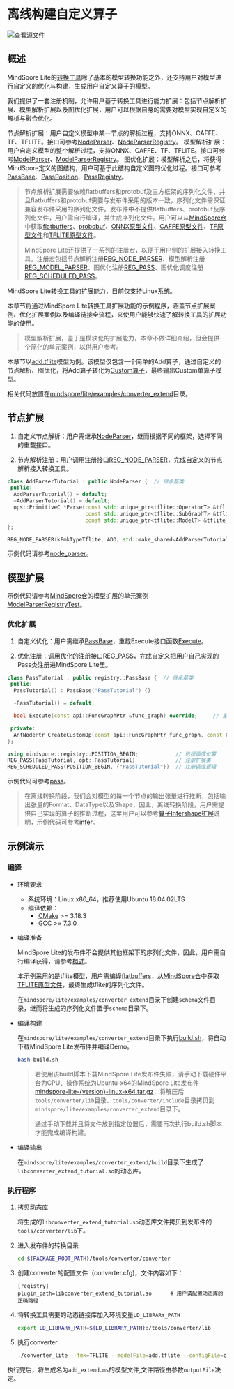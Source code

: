 # 离线构建自定义算子

[![查看源文件](https://mindspore-website.obs.cn-north-4.myhuaweicloud.com/website-images/r1.11/resource/_static/logo_source.png)](https://gitee.com/mindspore/docs/blob/r1.11/docs/lite/docs/source_zh_cn/use/converter_register.md)

## 概述

MindSpore Lite的[转换工具](https://www.mindspore.cn/lite/docs/zh-CN/r1.11/use/converter_tool.html)除了基本的模型转换功能之外，还支持用户对模型进行自定义的优化与构建，生成用户自定义算子的模型。

我们提供了一套注册机制，允许用户基于转换工具进行能力扩展：包括节点解析扩展、模型解析扩展以及图优化扩展，用户可以根据自身的需要对模型实现自定义的解析与融合优化。

节点解析扩展：用户自定义模型中某一节点的解析过程，支持ONNX、CAFFE、TF、TFLITE。接口可参考[NodeParser](https://www.mindspore.cn/lite/api/zh-CN/r1.11/api_cpp/mindspore_converter.html#nodeparser)、[NodeParserRegistry](https://www.mindspore.cn/lite/api/zh-CN/r1.11/api_cpp/mindspore_registry.html#nodeparserregistry)。
模型解析扩展：用户自定义模型的整个解析过程，支持ONNX、CAFFE、TF、TFLITE。接口可参考[ModelParser](https://www.mindspore.cn/lite/api/zh-CN/r1.11/api_cpp/mindspore_converter.html#modelparser)、[ModelParserRegistry](https://www.mindspore.cn/lite/api/zh-CN/r1.11/api_cpp/mindspore_registry.html#modelparserregistry)。
图优化扩展：模型解析之后，将获得MindSpore定义的图结构，用户可基于此结构自定义图的优化过程。接口可参考[PassBase](https://www.mindspore.cn/lite/api/zh-CN/r1.11/api_cpp/mindspore_registry.html#passbase)、[PassPosition](https://www.mindspore.cn/lite/api/zh-CN/r1.11/api_cpp/mindspore_registry.html#passposition)、[PassRegistry](https://www.mindspore.cn/lite/api/zh-CN/r1.11/api_cpp/mindspore_registry.html#passregistry)。

> 节点解析扩展需要依赖flatbuffers和protobuf及三方框架的序列化文件，并且flatbuffers和protobuf需要与发布件采用的版本一致，序列化文件需保证兼容发布件采用的序列化文件。发布件中不提供flatbuffers、protobuf及序列化文件，用户需自行编译，并生成序列化文件。用户可以从[MindSpore仓](https://gitee.com/mindspore/mindspore/tree/master)中获取[flatbuffers](https://gitee.com/mindspore/mindspore/blob/r1.11/cmake/external_libs/flatbuffers.cmake)、[probobuf](https://gitee.com/mindspore/mindspore/blob/r1.11/cmake/external_libs/protobuf.cmake)、[ONNX原型文件](https://gitee.com/mindspore/mindspore/tree/r1.11/third_party/proto/onnx)、[CAFFE原型文件](https://gitee.com/mindspore/mindspore/tree/r1.11/third_party/proto/caffe)、[TF原型文件](https://gitee.com/mindspore/mindspore/tree/r1.11/third_party/proto/tensorflow)和[TFLITE原型文件](https://gitee.com/mindspore/mindspore/blob/r1.11/mindspore/lite/tools/converter/parser/tflite/schema.fbs)。
>
> MindSpore Lite还提供了一系列的注册宏，以便于用户侧的扩展接入转换工具。注册宏包括节点解析注册[REG_NODE_PARSER](https://www.mindspore.cn/lite/api/zh-CN/r1.11/api_cpp/mindspore_registry.html#reg-node-parser)、模型解析注册[REG_MODEL_PARSER](https://www.mindspore.cn/lite/api/zh-CN/r1.11/api_cpp/mindspore_registry.html#reg-model-parser)、图优化注册[REG_PASS](https://www.mindspore.cn/lite/api/zh-CN/r1.11/api_cpp/mindspore_registry.html#reg-pass)、图优化调度注册[REG_SCHEDULED_PASS](https://www.mindspore.cn/lite/api/zh-CN/r1.11/api_cpp/mindspore_registry.html#reg-scheduled-pass)。

MindSpore Lite转换工具的扩展能力，目前仅支持Linux系统。

本章节将通过MindSpore Lite转换工具扩展功能的示例程序，涵盖节点扩展案例、优化扩展案例以及编译链接全流程，来使用户能够快速了解转换工具的扩展功能的使用。

> 模型解析扩展，鉴于是模块化的扩展能力，本章不做详细介绍，但会提供一个简化的单元案例，以供用户参考。

本章节以[add.tflite](https://download.mindspore.cn/model_zoo/official/lite/quick_start/add.tflite)模型为例。该模型仅包含一个简单的Add算子，通过自定义的节点解析、图优化，将Add算子转化为[Custom算子](https://www.mindspore.cn/lite/docs/zh-CN/r1.11/use/register_kernel.html#custom算子)，最终输出Custom单算子模型。

相关代码放置在[mindspore/lite/examples/converter_extend](https://gitee.com/mindspore/mindspore/tree/r1.11/mindspore/lite/examples/converter_extend)目录。

## 节点扩展

1. 自定义节点解析：用户需继承[NodeParser](https://www.mindspore.cn/lite/api/zh-CN/r1.11/api_cpp/mindspore_converter.html#nodeparser)，继而根据不同的框架，选择不同的重载接口。

2. 节点解析注册：用户调用注册接口[REG_NODE_PARSER](https://www.mindspore.cn/lite/api/zh-CN/r1.11/api_cpp/mindspore_registry.html#reg-node-parser)，完成自定义的节点解析接入转换工具。

```c++
class AddParserTutorial : public NodeParser {  // 继承基类
 public:
  AddParserTutorial() = default;
  ~AddParserTutorial() = default;
  ops::PrimitiveC *Parse(const std::unique_ptr<tflite::OperatorT> &tflite_op,            // 重载接口
                         const std::unique_ptr<tflite::SubGraphT> &tflite_subgraph,
                         const std::unique_ptr<tflite::ModelT> &tflite_model) override;
};

REG_NODE_PARSER(kFmkTypeTflite, ADD, std::make_shared<AddParserTutorial>());     // 调用注册接口
```

示例代码请参考[node_parser](https://gitee.com/mindspore/mindspore/tree/r1.11/mindspore/lite/examples/converter_extend/node_parser)。

## 模型扩展

示例代码请参考[MindSpore仓](https://gitee.com/mindspore/mindspore/tree/master)的模型扩展的单元案例[ModelParserRegistryTest](https://gitee.com/mindspore/mindspore/blob/r1.11/mindspore/lite/test/ut/tools/converter/registry/model_parser_registry_test.cc)。

### 优化扩展

1. 自定义优化：用户需继承[PassBase](https://www.mindspore.cn/lite/api/zh-CN/r1.11/api_cpp/mindspore_registry.html#passbase)，重载Execute接口函数[Execute](https://www.mindspore.cn/lite/api/zh-CN/r1.11/api_cpp/mindspore_registry.html#execute)。

2. 优化注册：调用优化的注册接口[REG_PASS](https://www.mindspore.cn/lite/api/zh-CN/r1.11/api_cpp/mindspore_registry.html#reg-pass)，完成自定义把用户自己实现的Pass类注册进MindSpore Lite里。

```c++
class PassTutorial : public registry::PassBase {  // 继承基类
 public:
  PassTutorial() : PassBase("PassTutorial") {}

  ~PassTutorial() = default;

  bool Execute(const api::FuncGraphPtr &func_graph) override;     // 重载接口

 private:
  AnfNodePtr CreateCustomOp(const api::FuncGraphPtr func_graph, const CNodePtr &cnode);
};

using mindspore::registry::POSITION_BEGIN;            // 选择调度位置
REG_PASS(PassTutorial, opt::PassTutorial)             // 注册扩展类
REG_SCHEDULED_PASS(POSITION_BEGIN, {"PassTutorial"})  // 注册调度逻辑
```

示例代码可参考[pass](https://gitee.com/mindspore/mindspore/tree/r1.11/mindspore/lite/examples/converter_extend/pass)。

> 在离线转换阶段，我们会对模型的每一个节点的输出张量进行推断，包括输出张量的Format、DataType以及Shape，因此，离线转换阶段，用户需提供自己实现的算子的推断过程，这里用户可以参考[算子Infershape扩展](https://www.mindspore.cn/lite/docs/zh-CN/r1.11/use/runtime_cpp.html#扩展使用)说明，示例代码可参考[infer](https://gitee.com/mindspore/mindspore/tree/r1.11/mindspore/lite/examples/converter_extend/infer)。

## 示例演示

### 编译

- 环境要求

    - 系统环境：Linux x86_64，推荐使用Ubuntu 18.04.02LTS
    - 编译依赖：
        - [CMake](https://cmake.org/download/) >= 3.18.3
        - [GCC](https://gcc.gnu.org/releases.html) >= 7.3.0

- 编译准备

  MindSpore Lite的发布件不会提供其他框架下的序列化文件，因此，用户需自行编译获得，请参考[概述](https://www.mindspore.cn/lite/docs/zh-CN/r1.11/use/converter_register.html#概述)。

  本示例采用的是tflite模型，用户需编译[flatbuffers](https://gitee.com/mindspore/mindspore/blob/r1.11/cmake/external_libs/flatbuffers.cmake)，从[MindSpore仓](https://gitee.com/mindspore/mindspore/tree/master)中获取[TFLITE原型文件](https://gitee.com/mindspore/mindspore/blob/r1.11/mindspore/lite/tools/converter/parser/tflite/schema.fbs)，最终生成tflite的序列化文件。

  在`mindspore/lite/examples/converter_extend`目录下创建`schema`文件目录，继而将生成的序列化文件置于`schema`目录下。

- 编译构建

  在`mindspore/lite/examples/converter_extend`目录下执行[build.sh](https://gitee.com/mindspore/mindspore/blob/r1.11/mindspore/lite/examples/converter_extend/build.sh)，将自动下载MindSpore Lite发布件并编译Demo。

  ```bash
  bash build.sh
  ```

  > 若使用该build脚本下载MindSpore Lite发布件失败，请手动下载硬件平台为CPU、操作系统为Ubuntu-x64的MindSpore Lite发布件[mindspore-lite-{version}-linux-x64.tar.gz](https://www.mindspore.cn/lite/docs/zh-CN/r1.11/use/downloads.html)，将解压后`tools/converter/lib`目录、`tools/converter/include`目录拷贝到`mindspore/lite/examples/converter_extend`目录下。
  >
  > 通过手动下载并且将文件放到指定位置后，需要再次执行build.sh脚本才能完成编译构建。

- 编译输出

  在`mindspore/lite/examples/converter_extend/build`目录下生成了`libconverter_extend_tutorial.so`的动态库。

### 执行程序

1. 拷贝动态库

   将生成的`libconverter_extend_tutorial.so`动态库文件拷贝到发布件的`tools/converter/lib`下。

2. 进入发布件的转换目录

   ```bash
   cd ${PACKAGE_ROOT_PATH}/tools/converter/converter
   ```

3. 创建converter的配置文件（converter.cfg)，文件内容如下：

   ```text
   [registry]
   plugin_path=libconverter_extend_tutorial.so      # 用户请配置动态库的正确路径
   ```

4. 将转换工具需要的动态链接库加入环境变量`LD_LIBRARY_PATH`

   ```bash
   export LD_LIBRARY_PATH=${LD_LIBRARY_PATH}:/tools/converter/lib
   ```

5. 执行converter

   ```bash
   ./converter_lite --fmk=TFLITE --modelFile=add.tflite --configFile=converter.cfg --outputFile=add_extend
   ```

执行完后，将生成名为`add_extend.ms`的模型文件,文件路径由参数`outputFile`决定。
